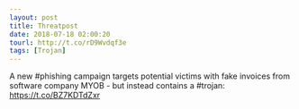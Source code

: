 ```yaml
---
layout: post
title: Threatpost
date: 2018-07-18 02:00:20
tourl: http://t.co/rD9Wvdqf3e
tags: [Trojan]
---
```

A new #phishing campaign targets potential victims with fake invoices from software company MYOB - but instead contains a #trojan: https://t.co/BZ7KDTdZxr